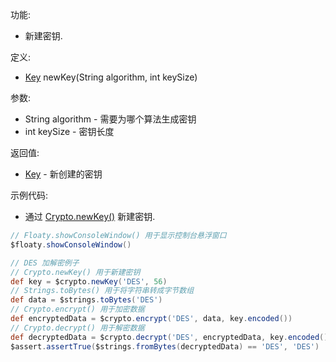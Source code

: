 功能:

+ 新建密钥.

定义:

+ [Key](/API/Crypto/Key/README.md) newKey(String algorithm, int keySize)

参数:

+ String algorithm - 需要为哪个算法生成密钥
+ int keySize - 密钥长度

返回值:

+ [Key](/API/Crypto/Key/README.md) - 新创建的密钥

示例代码:

+ 通过 [Crypto.newKey()](/API/Crypto/Crypto/README.md?id=newKey) 新建密钥.

```groovy
// Floaty.showConsoleWindow() 用于显示控制台悬浮窗口
$floaty.showConsoleWindow()

// DES 加解密例子
// Crypto.newKey() 用于新建密钥
def key = $crypto.newKey('DES', 56)
// Strings.toBytes() 用于将字符串转成字节数组
def data = $strings.toBytes('DES')
// Crypto.encrypt() 用于加密数据
def encryptedData = $crypto.encrypt('DES', data, key.encoded())
// Crypto.decrypt() 用于解密数据
def decryptedData = $crypto.decrypt('DES', encryptedData, key.encoded())
$assert.assertTrue($strings.fromBytes(decryptedData) == 'DES', 'DES')
```
